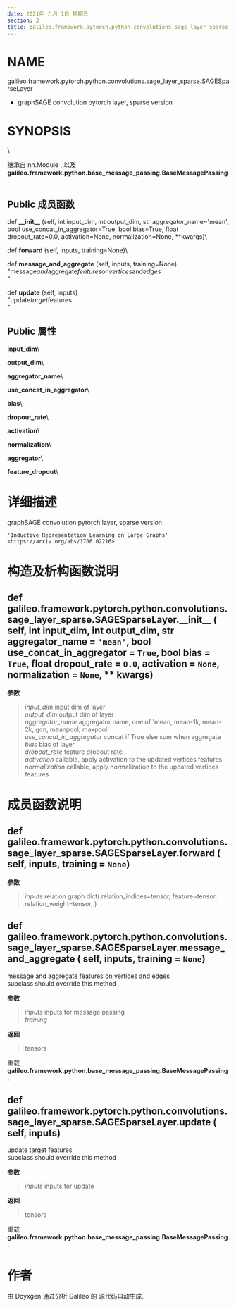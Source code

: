 ```yaml
---
date: 2021年 九月 1日 星期三
section: 3
title: galileo.framework.pytorch.python.convolutions.sage_layer_sparse.SAGESparseLayer
---
```


# NAME

galileo.framework.pytorch.python.convolutions.sage_layer_sparse.SAGESparseLayer
- graphSAGE convolution pytorch layer, sparse version

# SYNOPSIS

\

继承自 nn.Module , 以及
**galileo.framework.python.base_message_passing.BaseMessagePassing** .

## Public 成员函数

def **\_\_init\_\_** (self, int input_dim, int output_dim, str
aggregator_name=\'mean\', bool use_concat_in_aggregator=True, bool
bias=True, float dropout_rate=0.0, activation=None, normalization=None,
\*\*kwargs)\

def **forward** (self, inputs, training=None)\

def **message_and_aggregate** (self, inputs, training=None)\
\"message*and*aggregate*features*on*vertices*and*edges*\
\"

def **update** (self, inputs)\
\"update*target*features\
\"

## Public 属性

**input_dim**\

**output_dim**\

**aggregator_name**\

**use_concat_in_aggregator**\

**bias**\

**dropout_rate**\

**activation**\

**normalization**\

**aggregator**\

**feature_dropout**\

# 详细描述

graphSAGE convolution pytorch layer, sparse version

`'Inductive Representation Learning on Large Graphs' <https://arxiv.org/abs/1706.02216>`

# 构造及析构函数说明

## def galileo.framework.pytorch.python.convolutions.sage_layer_sparse.SAGESparseLayer.\_\_init\_\_ ( self, int input_dim, int output_dim, str aggregator_name = `'mean'`, bool use_concat_in_aggregator = `True`, bool bias = `True`, float dropout_rate = `0.0`, activation = `None`, normalization = `None`, \*\* kwargs)

**参数**

> *input_dim* input dim of layer\
> *output_dim* output dim of layer\
> *aggregator_name* aggregator name, one of \'mean, mean-1k, mean-2k,
> gcn, meanpool, maxpool\'\
> *use_concat_in_aggregator* concat if True else sum when aggregate\
> *bias* bias of layer\
> *dropout_rate* feature dropout rate\
> *activation* callable, apply activation to the updated vertices
> features\
> *normalization* callable, apply normalization to the updated vertices
> features

# 成员函数说明

## def galileo.framework.pytorch.python.convolutions.sage_layer_sparse.SAGESparseLayer.forward ( self, inputs, training = `None`)

**参数**

> *inputs* relation graph dict( relation_indices=tensor, feature=tensor,
> relation_weight=tensor, )

## def galileo.framework.pytorch.python.convolutions.sage_layer_sparse.SAGESparseLayer.message_and_aggregate ( self, inputs, training = `None`)

message and aggregate features on vertices and edges\
subclass should override this method

**参数**

> *inputs* inputs for message passing\
> *training*

**返回**

> tensors

重载
**galileo.framework.python.base_message_passing.BaseMessagePassing** .

## def galileo.framework.pytorch.python.convolutions.sage_layer_sparse.SAGESparseLayer.update ( self, inputs)

update target features\
subclass should override this method

**参数**

> *inputs* inputs for update

**返回**

> tensors

重载
**galileo.framework.python.base_message_passing.BaseMessagePassing** .

# 作者

由 Doyxgen 通过分析 Galileo 的 源代码自动生成.
